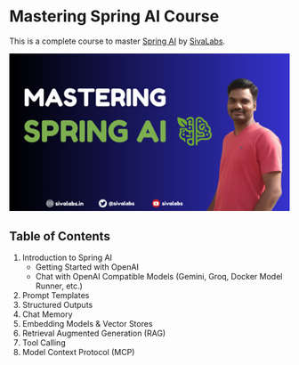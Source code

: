 # Mastering Spring AI Course
This is a complete course to master [Spring AI](https://spring.io/projects/spring-ai) by [SivaLabs](https://www.youtube.com/sivalabs).

![mastering-spring-ai.png](docs/mastering-spring-ai.png)

## Table of Contents
1. Introduction to Spring AI
   * Getting Started with OpenAI
   * Chat with OpenAI Compatible Models (Gemini, Groq, Docker Model Runner, etc.)
2. Prompt Templates
3. Structured Outputs
4. Chat Memory
5. Embedding Models & Vector Stores
6. Retrieval Augmented Generation (RAG)
7. Tool Calling
8. Model Context Protocol (MCP)

